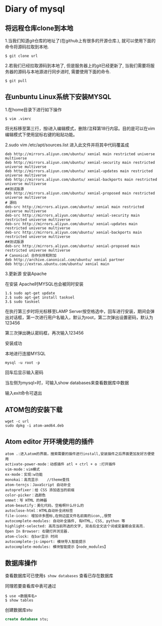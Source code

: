 # Diary of mysql

## 将远程仓库clone到本地

1.当我们知道git仓库的地址了(在github上有很多的开源仓库.), 就可以使用下面的命令将源码拉取到本地.

```
$ git clone url
```

2.若我们已经拉取源码到本地了, 但是服务器上的git已经更新了, 当我们需要将服务器的源码与本地源进行同步进时, 需要使用下面的命令.

```
$ git pull
```

## 在unbuntu Linux系统下安装MYSQL
1.在home目录下进行如下操作

```
$ vim .vimrc
```

将光标移至第三行，按i进入编辑模式，删除/注释第18行内容。目的是可以在vim编辑模式下使用鼠标右键的粘贴功能。

2.sudo vim /etc/apt/sources.list 进入此文件并将其中代码覆盖成

```
deb http://mirrors.aliyun.com/ubuntu/ xenial main restricted universe multiverse
deb http://mirrors.aliyun.com/ubuntu/ xenial-security main restricted universe multiverse
deb http://mirrors.aliyun.com/ubuntu/ xenial-updates main restricted universe multiverse
deb http://mirrors.aliyun.com/ubuntu/ xenial-backports main restricted universe multiverse
##测试版源
deb http://mirrors.aliyun.com/ubuntu/ xenial-proposed main restricted universe multiverse
# 源码
deb-src http://mirrors.aliyun.com/ubuntu/ xenial main restricted universe multiverse
deb-src http://mirrors.aliyun.com/ubuntu/ xenial-security main restricted universe multiverse
deb-src http://mirrors.aliyun.com/ubuntu/ xenial-updates main restricted universe multiverse
deb-src http://mirrors.aliyun.com/ubuntu/ xenial-backports main restricted universe multiverse
##测试版源
deb-src http://mirrors.aliyun.com/ubuntu/ xenial-proposed main restricted universe multiverse
# Canonical 合作伙伴和附加
deb http://archive.canonical.com/ubuntu/ xenial partner
deb http://extras.ubuntu.com/ubuntu/ xenial main
```

3.更新源 安装Apache

在安装 Apache时MYSQL也会被同时安装

```
1.$ sudo apt-get update
2.$ sudo apt-get install tasksel
3.$ sudo tasksel
```
在执行第三步时将光标移至LAMP Server按空格选中，回车进行安装，期间会弹出对话框，第一次进行用户名输入，默认为root，第二次弹出设置密码，默认为123456

第三次弹出确认密码框，再次输入123456

安装成功

本地进行连接MYSQL

```
mysql -u root -p
```

回车后显示输入密码

当左侧为mysql>时，可输入show databases来查看数据库中数据

输入exit命令可退出

## ATOM包的安装下载

    wget -c url
    sudo dpkg -i atom-amd64.deb
    
## Atom editor 开环境使用的插件

```
atom .:进入atom的界面，搜索需要的插件进行install,安装插件之后界面更加友好方便使用
activate-power-mode：动感插件 atl + ctrl + o :打开插件
vim-mode：vim模式
ex-mode：实现:w功能
monokai：高亮显示    //theme查找
atom-ternjs：JavaScript 自动补全
autoprefixer：给 CSS 添加适当的前缀
color-picker：选颜色
emmet：写 HTML 的神器
atom-beautify：美化代码，空格啊什么什么的
autoclose-html：HTML自动补全闭标签
file-icons: 增加许多图标,在侧边蓝文件名前面的icon,,很赞
autocomplete-modules: 自动补全插件, 有HTML, CSS, python 等
highlight-selected: 高亮当前所选的文字, 双击后全文这个词或变量都会变高亮.
Open In Browser: 右键打开浏览器.
atom-clock: 在bar显示 时间
autocomplete-js-import: 模块导入智能提示
autocomplete-modules: 模块智能提示【node_modules】
```

## 数据库操作

查看数据库可已使用``` $ show databases ``` 查看已存在数据库

同理若要查看库中表可通过
```
$ use <数据库名>
$ show tables
```
创建数据库stu
```sql
create database stu;
```
